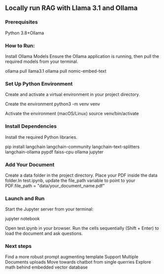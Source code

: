 ## Locally run RAG with Llama 3.1 and Ollama

### Prerequisites
Python 3.8+Ollama

### How to Run:

Install Ollama Models
Ensure the Ollama application is running, then pull the required models from your terminal.

ollama pull llama3.1
ollama pull nomic-embed-text

### Set Up Python Environment

Create and activate a virtual environment in your project directory.

Create the environment
python3 -m venv venv

Activate the environment (macOS/Linux)
source venv/bin/activate

### Install Dependencies
Install the required Python libraries.

pip install langchain langchain-community langchain-text-splitters langchain-ollama pypdf faiss-cpu ollama jupyter
### Add Your Document

Create a data folder in the project directory.
Place your PDF inside the data folder.In test.ipynb, update the file_path variable to point to your PDF.file_path = "data/your_document_name.pdf"

### Launch and Run
Start the Jupyter server from your terminal:

jupyter notebook

Open test.ipynb in your browser.
Run the cells sequentially (Shift + Enter) to load the document and ask questions.

### Next steps
Find a more robust prompt augmenting template
Support Multiple Documents uploads
Move towards chatbot from single querries
Explore math behind embedded vector database
